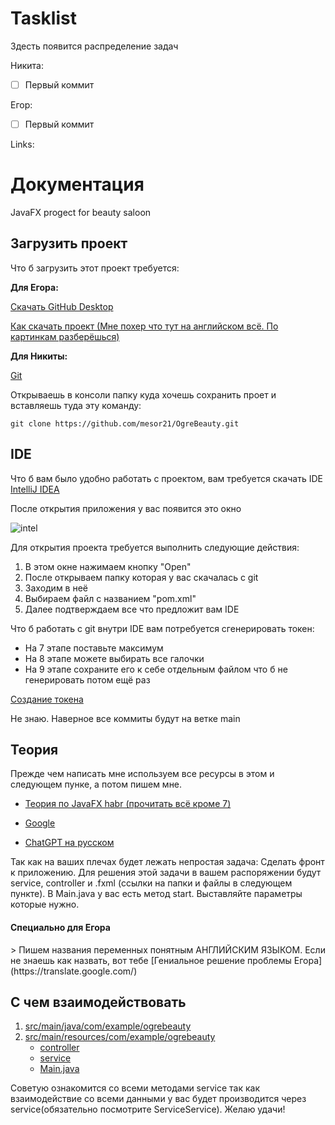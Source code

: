 # Tasklist

Здесть появится распределение задач

Никита:

- [ ] Первый коммит

Егор:

- [ ] Первый коммит

Links:


# Документация
JavaFX progect for beauty saloon



## Загрузить проект

Что б загрузить этот проект требуется:

**Для Егора:**

[Скачать GitHub Desktop](https://www.jetbrains.com/idea/download)


[Как скачать проект (Мне похер что тут на английском всё. По картинкам разберёшься)](https://docs.github.com/en/desktop/contributing-and-collaborating-using-github-desktop/adding-and-cloning-repositories/cloning-a-repository-from-github-to-github-desktop)


**Для Никиты:**

[Git](https://git-scm.com/download/mac)

Открываешь в консоли папку куда хочешь сохранить проет и вставляешь туда эту команду:
```
git clone https://github.com/mesor21/OgreBeauty.git 
```

## IDE

Что б вам было удобно работать с проектом, вам требуется скачать IDE [IntelliJ IDEA](https://www.jetbrains.com/idea/download)

После открытия приложения у вас появится это окно

![intel](https://learn.microsoft.com/ru-ru/azure/hdinsight/spark/media/apache-spark-create-standalone-application/spark-1.png)

Для открытия проекта требуется выполнить следующие действия:
1. В этом окне нажимаем кнопку "Open"
2. После открываем папку которая у вас скачалась с git
3. Заходим в неё
4. Выбираем файл с названием "pom.xml"
5. Далее подтверждаем все что предложит вам IDE

Что б работать с git внутри IDE вам потребуется сгенерировать токен:

* На 7 этапе поставьте максимум
* На 8 этапе можете выбирать все галочки
* На 9 этапе сохраните его к себе отдельным файлом что б не генерировать потом ещё раз

[Создание токена](https://docs.github.com/en/authentication/keeping-your-account-and-data-secure/creating-a-personal-access-token)

Не знаю. Наверное все коммиты будут на ветке main


## Теория

Прежде чем написать мне используем все ресурсы в этом и следующем пунке, а потом пишем мне.
* [Теория по JavaFX habr (прочитать всё кроме 7)](https://habr.com/ru/post/474498)
* [Google](https://google.com)

* [ChatGPT на русском](https://t.me/RussiaChatGPTBot)


Так как на ваших плечах будет лежать непростая задача:
Сделать фронт к приложению. Для решения этой задачи в вашем распоряжении будут service, controller и .fxml (ссылки на папки и файлы в следующем пункте).
В Main.java у вас есть метод start. Выставляйте параметры которые нужно.


<h4>Специально для Егора</h2>>
Пишем названия переменных понятным АНГЛИЙСКИМ ЯЗЫКОМ. Если не знаешь как назвать, вот тебе [Гениальное решение проблемы Егора](https://translate.google.com/)

## С чем взаимодействовать


1. [src/main/java/com/example/ogrebeauty](https://github.com/mesor21/OgreBeauty/tree/main/src/main/resources/com/example/ogrebeauty)
2. [src/main/resources/com/example/ogrebeauty](https://github.com/mesor21/OgreBeauty/tree/main/src/main/java/com/example/ogrebeauty)
   * [controller](https://github.com/mesor21/OgreBeauty/tree/main/src/main/java/com/example/ogrebeauty/controller)
   * [service](https://github.com/mesor21/OgreBeauty/tree/main/src/main/java/com/example/ogrebeauty/service)
   * [Main.java](https://github.com/mesor21/OgreBeauty/blob/main/src/main/java/com/example/ogrebeauty/Main.java)

Советую ознакомится со всеми методами service так как взаимодействие со всеми данными у вас будет производится через service(обязательно посмотрите ServiceService). 
Желаю удачи!
